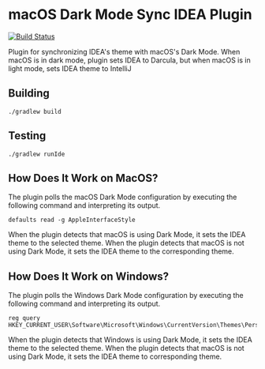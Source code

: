 # macOS Dark Mode Sync IDEA Plugin

[![Build Status](https://travis-ci.com/gilday/dark-mode-sync-plugin.svg?branch=master)](https://travis-ci.com/gilday/dark-mode-sync-plugin)

Plugin for synchronizing IDEA's theme with macOS's Dark Mode. When macOS is in
dark mode, plugin sets IDEA to Darcula, but when macOS is in light mode, sets
IDEA theme to IntelliJ

## Building

    ./gradlew build

## Testing

    ./gradlew runIde

## How Does It Work on MacOS?

The plugin polls the macOS Dark Mode configuration by executing the following
command and interpreting its output.

    defaults read -g AppleInterfaceStyle

When the plugin detects that macOS is using Dark Mode, it sets the IDEA theme to
the selected theme. When the plugin detects that macOS is not using Dark Mode, it sets
the IDEA theme to the corresponding theme.

## How Does It Work on Windows?

The plugin polls the Windows Dark Mode configuration by executing the following
command and interpreting its output.

    reg query HKEY_CURRENT_USER\Software\Microsoft\Windows\CurrentVersion\Themes\Personalize\AppsUseLightTheme

When the plugin detects that Windows is using Dark Mode, it sets the IDEA theme to
the selected theme. When the plugin detects that macOS is not using Dark Mode, it sets
the IDEA theme to corresponding theme.
